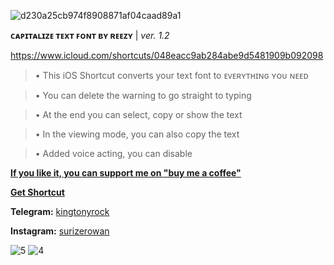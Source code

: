![d230a25cb974f8908871af04caad89a1](https://user-images.githubusercontent.com/57829878/222631925-614cd313-7618-4724-9228-2d1e5e6fc182.png)

**ᴄᴀᴘɪᴛᴀʟɪᴢᴇ ᴛᴇxᴛ ꜰᴏɴᴛ ʙʏ ʀᴇᴇᴢʏ** | _ver. 1.2_


https://www.icloud.com/shortcuts/048eacc9ab284abe9d5481909b092098

>• This iOS Shortcut converts your text font to ᴇᴠᴇʀʏᴛʜɪɴɢ ʏᴏᴜ ɴᴇᴇᴅ 

>• You can delete the warning to go straight to typing 

>• At the end you can select, copy or show the text 

>• In the viewing mode, you can also copy the text 

>• Added voice acting, you can disable

**[If you like it, you can support me on "buy me a coffee"](https://www.buymeacoffee.com/surizerowan)**

[**Get Shortcut**](https://www.icloud.com/shortcuts/08cc3f4498ec4417972b46c883f877fa)


**Telegram:** [kingtonyrock](https://t.me/kingtonyrock) 

**Instagram:** [surizerowan](https://www.instagram.com/surizerowan/)




![5](https://user-images.githubusercontent.com/57829878/222635431-c3788b42-db0c-44c5-99f0-5f1054d6a8f6.png)
![4](https://user-images.githubusercontent.com/57829878/222635439-96bb4efd-a476-461a-b65f-e7d1c002e5db.png)

